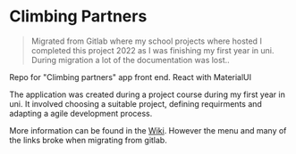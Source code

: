 # Climbing Partners
> Migrated from Gitlab where my school projects where hosted
> I completed this project 2022 as I was finishing my first year in uni.
> During migration a lot of the documentation was lost.. 

Repo for "Climbing partners" app front end. React with MaterialUI

The application was created during a project course during my first year in uni. It involved choosing a suitable project, defining requirments and adapting a agile development process. 

More information can be found in the [Wiki](https://github.com/eric-sundquist/climbing-partners-frontend/wiki). However the menu and many of the links broke when migrating from gitlab. 

